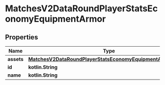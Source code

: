 
# MatchesV2DataRoundPlayerStatsEconomyEquipmentArmor

## Properties
| Name | Type | Description | Notes |
| ------------ | ------------- | ------------- | ------------- |
| **assets** | [**MatchesV2DataRoundPlayerStatsEconomyEquipmentAssetsArmor**](MatchesV2DataRoundPlayerStatsEconomyEquipmentAssetsArmor.md) |  |  |
| **id** | **kotlin.String** |  |  [optional] |
| **name** | **kotlin.String** |  |  [optional] |



